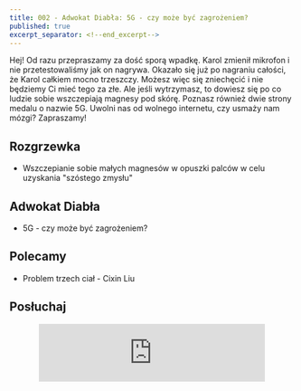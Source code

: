 ```yaml
---
title: 002 - Adwokat Diabła: 5G - czy może być zagrożeniem?
published: true
excerpt_separator: <!--end_excerpt-->
---
```


Hej! Od razu przepraszamy za dość sporą wpadkę. Karol zmienił mikrofon i nie przetestowaliśmy jak on nagrywa. Okazało się już po nagraniu całości, że Karol całkiem mocno trzeszczy. Możesz więc się zniechęcić i nie będziemy Ci mieć tego za złe. Ale jeśli wytrzymasz, to dowiesz się po co ludzie sobie wszczepiają magnesy pod skórę. Poznasz również dwie strony medalu o nazwie 5G. Uwolni nas od wolnego internetu, czy usmaży nam mózgi? Zapraszamy!

<!--end_excerpt-->

## [](#header-2)Rozgrzewka

*   Wszczepianie sobie małych magnesów w opuszki palców w celu uzyskania "szóstego zmysłu"


## [](#header-2)Adwokat Diabła

*   5G - czy może być zagrożeniem?

## [](#header-2)Polecamy 

*   Problem trzech ciał - Cixin Liu

## [](#header-2)Posłuchaj

<p align="center">
<iframe src="https://anchor.fm/damian-melniczuk/embed/episodes/Adwokat-Diaba-5G---czy-moe-by-zagroeniem-eauh4b" height="102px" width="400px" frameborder="0" scrolling="no"></iframe>
</p>
